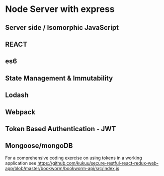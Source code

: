 # Node Server with express 
## Server side / Isomorphic  JavaScript
## REACT
## es6
## State Management & Immutability
## Lodash
## Webpack
## Token Based Authentication - JWT
## Mongoose/mongoDB

For a comprehensive coding exercise on using tokens in a working application see https://github.com/kukuu/secure-restful-react-redux-web-app/blob/master/bookworm/bookworm-api/src/index.js
